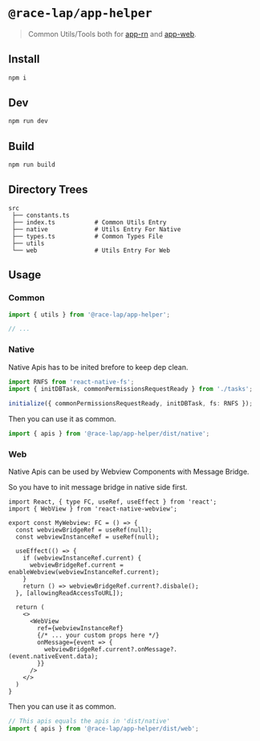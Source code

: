 # `@race-lap/app-helper`

> Common Utils/Tools both for [app-rn](../app-rn) and [app-web](../app-web).

## Install

```bash
npm i
```

## Dev

```bash
npm run dev
```

## Build

```bash
npm run build
```

## Directory Trees

```tree
src
 ├── constants.ts
 ├── index.ts           # Common Utils Entry
 ├── native             # Utils Entry For Native
 ├── types.ts           # Common Types File
 ├── utils
 └── web                # Utils Entry For Web
```

## Usage

### Common

```ts
import { utils } from '@race-lap/app-helper';

// ...
```

### Native

Native Apis has to be inited brefore to keep dep clean.

```ts
import RNFS from 'react-native-fs';
import { initDBTask, commonPermissionsRequestReady } from './tasks';

initialize({ commonPermissionsRequestReady, initDBTask, fs: RNFS });
```

Then you can use it as common.

```ts
import { apis } from '@race-lap/app-helper/dist/native';
```

### Web

Native Apis can be used by Webview Components with Message Bridge.

So you have to init message bridge in native side first.

```tsx
import React, { type FC, useRef, useEffect } from 'react';
import { WebView } from 'react-native-webview';

export const MyWebview: FC = () => {
  const webviewBridgeRef = useRef(null);
  const webviewInstanceRef = useRef(null);

  useEffect(() => {
    if (webviewInstanceRef.current) {
      webviewBridgeRef.current = enableWebview(webviewInstanceRef.current);
    }
    return () => webviewBridgeRef.current?.disbale();
  }, [allowingReadAccessToURL]);

  return (
    <>
      <WebView
        ref={webviewInstanceRef}
        {/* ... your custom props here */}
        onMessage={event => {
          webviewBridgeRef.current?.onMessage?.(event.nativeEvent.data);
        }}
      />
    </>
  )
}
```

Then you can use it as common.

```ts
// This apis equals the apis in 'dist/native'
import { apis } from '@race-lap/app-helper/dist/web';
```
